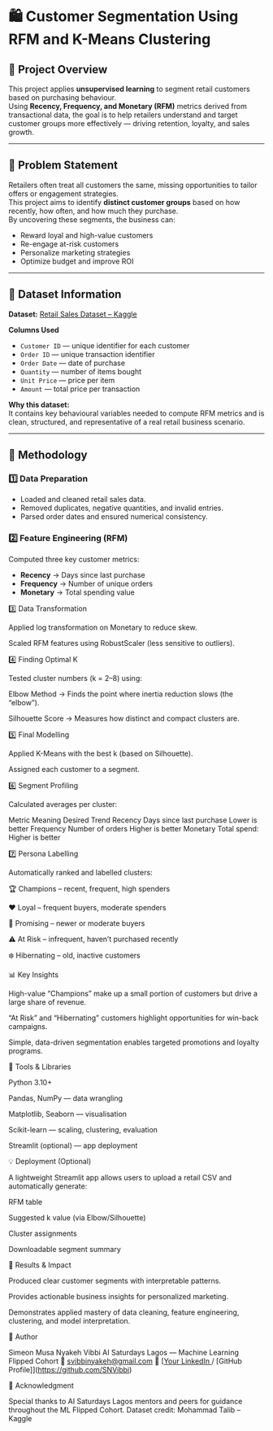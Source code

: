 # 🛍️ Customer Segmentation Using RFM and K-Means Clustering

## 📘 Project Overview
This project applies **unsupervised learning** to segment retail customers based on purchasing behaviour.  
Using **Recency, Frequency, and Monetary (RFM)** metrics derived from transactional data, the goal is to help retailers understand and target customer groups more effectively — driving retention, loyalty, and sales growth.

---

## 🎯 Problem Statement
Retailers often treat all customers the same, missing opportunities to tailor offers or engagement strategies.  
This project aims to identify **distinct customer groups** based on how recently, how often, and how much they purchase.  
By uncovering these segments, the business can:
- Reward loyal and high-value customers  
- Re-engage at-risk customers  
- Personalize marketing strategies  
- Optimize budget and improve ROI  

---

## 📂 Dataset Information
**Dataset:** [Retail Sales Dataset – Kaggle](https://www.kaggle.com/datasets/mohammadtalib786/retail-sales-dataset)

**Columns Used**
- `Customer ID` — unique identifier for each customer  
- `Order ID` — unique transaction identifier  
- `Order Date` — date of purchase  
- `Quantity` — number of items bought  
- `Unit Price` — price per item  
- `Amount` — total price per transaction  

**Why this dataset:**  
It contains key behavioural variables needed to compute RFM metrics and is clean, structured, and representative of a real retail business scenario.

---

## 🧮 Methodology

### 1️⃣ Data Preparation
- Loaded and cleaned retail sales data.  
- Removed duplicates, negative quantities, and invalid entries.  
- Parsed order dates and ensured numerical consistency.

### 2️⃣ Feature Engineering (RFM)
Computed three key customer metrics:
- **Recency** → Days since last purchase  
- **Frequency** → Number of unique orders  
- **Monetary** → Total spending value  

3️⃣ Data Transformation

Applied log transformation on Monetary to reduce skew.

Scaled RFM features using RobustScaler (less sensitive to outliers).

4️⃣ Finding Optimal K

Tested cluster numbers (k = 2–8) using:

Elbow Method → Finds the point where inertia reduction slows (the “elbow”).

Silhouette Score → Measures how distinct and compact clusters are.

5️⃣ Final Modelling

Applied K-Means with the best k (based on Silhouette).

Assigned each customer to a segment.

6️⃣ Segment Profiling

Calculated averages per cluster:

Metric	Meaning	Desired Trend
Recency	Days since last purchase	Lower is better
Frequency	Number of orders	Higher is better
Monetary	Total spend: Higher is better


7️⃣ Persona Labelling

Automatically ranked and labelled clusters:

🏆 Champions – recent, frequent, high spenders

❤️ Loyal – frequent buyers, moderate spenders

🌱 Promising – newer or moderate buyers

⚠️ At Risk – infrequent, haven’t purchased recently

❄️ Hibernating – old, inactive customers

📊 Key Insights

High-value “Champions” make up a small portion of customers but drive a large share of revenue.

“At Risk” and “Hibernating” customers highlight opportunities for win-back campaigns.

Simple, data-driven segmentation enables targeted promotions and loyalty programs.

🚀 Tools & Libraries

Python 3.10+

Pandas, NumPy — data wrangling

Matplotlib, Seaborn — visualisation

Scikit-learn — scaling, clustering, evaluation

Streamlit (optional) — app deployment

💡 Deployment (Optional)

A lightweight Streamlit app allows users to upload a retail CSV and automatically generate:

RFM table

Suggested k value (via Elbow/Silhouette)

Cluster assignments

Downloadable segment summary


🏁 Results & Impact

Produced clear customer segments with interpretable patterns.

Provides actionable business insights for personalized marketing.

Demonstrates applied mastery of data cleaning, feature engineering, clustering, and model interpretation.

👥 Author

Simeon Musa Nyakeh Vibbi
AI Saturdays Lagos — Machine Learning Flipped Cohort
📧 svibbinyakeh@gmail.com
🔗 [[Your LinkedIn ](https://www.linkedin.com/in/simeon-nyakeh-vibbi-a7992b178/)/ [GitHub Profile]](https://github.com/SNVibbi)

🧾 Acknowledgment

Special thanks to AI Saturdays Lagos mentors and peers for guidance throughout the ML Flipped Cohort.
Dataset credit: Mohammad Talib – Kaggle

